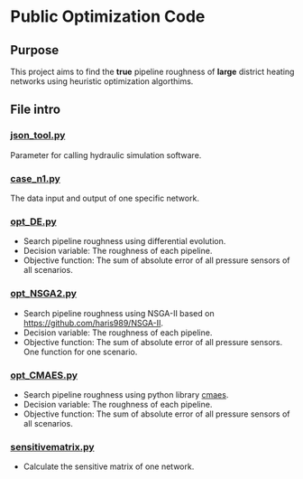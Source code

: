 # Public Optimization Code
## Purpose
This project aims to find the **true** pipeline roughness of **large** district heating networks using heuristic optimization algorthims.
## File intro
### [json_tool.py](https://github.com/xdhcode/Public_Optimization/blob/main/json_tool.py)
Parameter for calling hydraulic simulation software.
### [case_n1.py](https://github.com/xdhcode/Public_Optimization/blob/main/case_n1.py)
The data input and output of one specific network. 
### [opt_DE.py](https://github.com/xdhcode/Public_Optimization/blob/main/opt_DE.py)
+ Search pipeline roughness using differential evolution.
+ Decision variable: The roughness of each pipeline.
+ Objective function: The sum of absolute error of all pressure sensors of all scenarios.
### [opt_NSGA2.py](https://github.com/xdhcode/Public_Optimization/blob/main/opt_NSGA2.py)
+ Search pipeline roughness using NSGA-II based on https://github.com/haris989/NSGA-II.
+ Decision variable: The roughness of each pipeline.
+ Objective function: The sum of absolute error of all pressure sensors. One function for one scenario.
### [opt_CMAES.py](https://github.com/xdhcode/Public_Optimization/blob/main/opt_CMAES.py)
+ Search pipeline roughness using python library [cmaes](https://github.com/CyberAgentAILab/cmaes).
+ Decision variable: The roughness of each pipeline.
+ Objective function: The sum of absolute error of all pressure sensors of all scenarios.
### [sensitivematrix.py](https://github.com/xdhcode/optimization_library/blob/main/sensitivematrix.py)
+ Calculate the sensitive matrix of one network.
